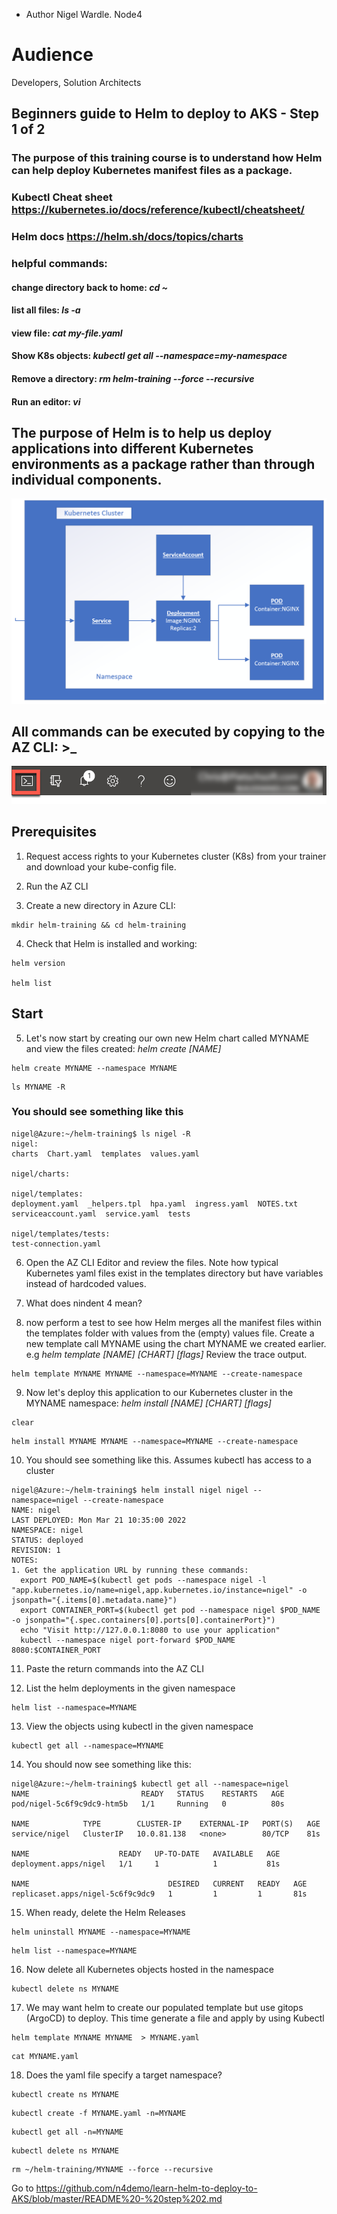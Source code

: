 - Author Nigel Wardle. Node4

# Audience
Developers, Solution Architects  

## Beginners guide to Helm to deploy to AKS - Step 1 of 2

### The purpose of this training course is to understand how Helm can help deploy Kubernetes manifest files as a package.


### Kubectl Cheat sheet https://kubernetes.io/docs/reference/kubectl/cheatsheet/

### Helm docs https://helm.sh/docs/topics/charts

### helpful commands:
#### change directory back to home: *cd ~*
#### list all files: *ls -a*
#### view file: *cat my-file.yaml*
#### Show K8s objects: *kubectl get all --namespace=my-namespace*
#### Remove a directory: *rm helm-training --force --recursive*
#### Run an editor: *vi*

## The purpose of Helm is to help us deploy applications into different Kubernetes environments as a package rather than through individual components.


 ![AKS highlighted on the menu bar.](media/k8s.png "AKS")

## All commands can be executed by copying to the AZ CLI: >_

 ![The cloud shell icon is highlighted on the menu bar.](media/b4-image35.png "Cloud Shell")



## Prerequisites

1. Request access rights to your Kubernetes cluster (K8s) from your trainer and download your kube-config file.

2. Run the AZ CLI

3. Create a new directory in Azure CLI:

```
mkdir helm-training && cd helm-training
```

4. Check that Helm is installed and working:
```
helm version 

helm list
```

## Start

5. Let's now start by creating our own new Helm chart called MYNAME and view the files created: *helm create [NAME]*

```
helm create MYNAME --namespace MYNAME
```

```
ls MYNAME -R
```

### You should see something like this
```
nigel@Azure:~/helm-training$ ls nigel -R
nigel:
charts  Chart.yaml  templates  values.yaml

nigel/charts:

nigel/templates:
deployment.yaml  _helpers.tpl  hpa.yaml  ingress.yaml  NOTES.txt  serviceaccount.yaml  service.yaml  tests

nigel/templates/tests:
test-connection.yaml
```

6. Open the AZ CLI Editor and review the files. Note how typical Kubernetes yaml files exist in the templates directory but have variables instead of hardcoded values.

7. What does nindent 4 mean?

8. now perform a test to see how Helm merges all the manifest files within the templates folder with values from the (empty) values file. Create a new template call MYNAME using the chart MYNAME we created earlier. e.g *helm template [NAME] [CHART] [flags]* Review the trace output.

```
helm template MYNAME MYNAME --namespace=MYNAME --create-namespace
```

9. Now let's deploy this application to our Kubernetes cluster in the MYNAME namespace: *helm install [NAME] [CHART] [flags]* 

```
clear
```

```
helm install MYNAME MYNAME --namespace=MYNAME --create-namespace
```

10. You should see something like this. Assumes kubectl has access to a cluster

```
nigel@Azure:~/helm-training$ helm install nigel nigel --namespace=nigel --create-namespace
NAME: nigel
LAST DEPLOYED: Mon Mar 21 10:35:00 2022
NAMESPACE: nigel
STATUS: deployed
REVISION: 1
NOTES:
1. Get the application URL by running these commands:
  export POD_NAME=$(kubectl get pods --namespace nigel -l "app.kubernetes.io/name=nigel,app.kubernetes.io/instance=nigel" -o jsonpath="{.items[0].metadata.name}")
  export CONTAINER_PORT=$(kubectl get pod --namespace nigel $POD_NAME -o jsonpath="{.spec.containers[0].ports[0].containerPort}")
  echo "Visit http://127.0.0.1:8080 to use your application"
  kubectl --namespace nigel port-forward $POD_NAME 8080:$CONTAINER_PORT
```

11. Paste the return commands into the AZ CLI


12. List the helm deployments in the given namespace

```
helm list --namespace=MYNAME
```

13. View the objects using kubectl in the given namespace

```
kubectl get all --namespace=MYNAME
```

14. You should now see something like this:

```
nigel@Azure:~/helm-training$ kubectl get all --namespace=nigel
NAME                         READY   STATUS    RESTARTS   AGE
pod/nigel-5c6f9c9dc9-htm5b   1/1     Running   0          80s

NAME            TYPE        CLUSTER-IP    EXTERNAL-IP   PORT(S)   AGE
service/nigel   ClusterIP   10.0.81.138   <none>        80/TCP    81s

NAME                    READY   UP-TO-DATE   AVAILABLE   AGE
deployment.apps/nigel   1/1     1            1           81s

NAME                               DESIRED   CURRENT   READY   AGE
replicaset.apps/nigel-5c6f9c9dc9   1         1         1       81s
```

15. When ready, delete the Helm Releases

```
helm uninstall MYNAME --namespace=MYNAME
```

```
helm list --namespace=MYNAME
```

16. Now delete all Kubernetes objects hosted in the namespace

```
kubectl delete ns MYNAME
```

17. We may want helm to create our populated template but use gitops (ArgoCD) to deploy. This time generate a file and apply by using Kubectl

```
helm template MYNAME MYNAME  > MYNAME.yaml
```

```
cat MYNAME.yaml
```

18. Does the yaml file specify a target namespace?

```
kubectl create ns MYNAME
```

```
kubectl create -f MYNAME.yaml -n=MYNAME
```

```
kubectl get all -n=MYNAME
```

```
kubectl delete ns MYNAME
```

```
rm ~/helm-training/MYNAME --force --recursive
```

Go to https://github.com/n4demo/learn-helm-to-deploy-to-AKS/blob/master/README%20-%20step%202.md
